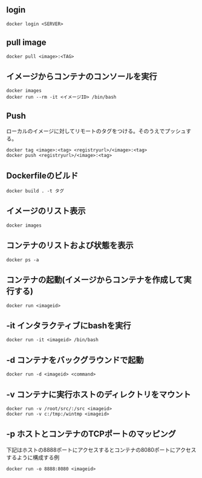 
## login
```
docker login <SERVER>
```

## pull image
```
docker pull <image>:<TAG>
```

## イメージからコンテナのコンソールを実行
```
docker images
docker run --rm -it <イメージID> /bin/bash
```

## Push
ローカルのイメージに対してリモートのタグをつける。そのうえでプッシュする。
```
docker tag <image>:<tag> <registryurl>/<image>:<tag>
docker push <registryurl>/<image>:<tag>
```

## Dockerfileのビルド
```
docker build . -t タグ
```

## イメージのリスト表示
```
docker images
```

## コンテナのリストおよび状態を表示
```
docker ps -a
```

## コンテナの起動(イメージからコンテナを作成して実行する)
```
docker run <imageid>
```

## -it インタラクティブにbashを実行
```
docker run -it <imageid> /bin/bash
```

## -d コンテナをバックグラウンドで起動
```
docker run -d <imageid> <command>
```

## -v コンテナに実行ホストのディレクトリをマウント
```
docker run -v /root/src/:/src <imageid>
docker run -v c:/tmp:/wintmp <imageid>
```

## -p ホストとコンテナのTCPポートのマッピング
下記はホストの8888ポートにアクセスするとコンテナの8080ポートにアクセスするように構成する例
```
docker run -o 8888:8080 <imageid>
```
